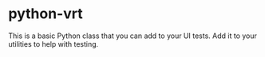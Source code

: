 # python-vrt

This is a basic Python class that you can add to your UI tests. Add it to your utilities to help with testing.

